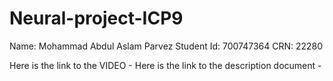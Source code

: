 # Neural-project-ICP9

Name: Mohammad Abdul Aslam Parvez
Student Id: 700747364
CRN: 22280

Here is the link to the VIDEO - 
Here is the link to the description document -

